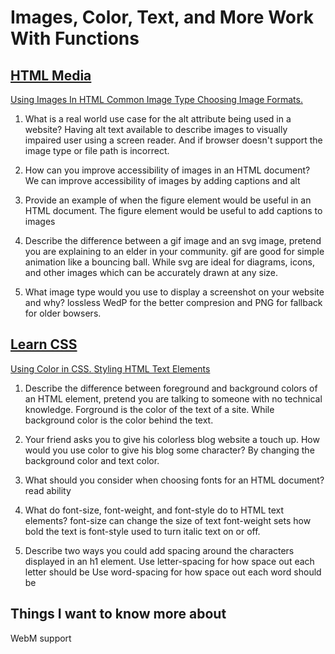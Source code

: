 # Images, Color, Text, and More Work With Functions
## [HTML Media](https://developer.mozilla.org/en-US/docs/Learn/HTML/Multimedia_and_embedding)
[Using Images In HTML](https://developer.mozilla.org/en-US/docs/Learn/HTML/Multimedia_and_embedding/Images_in_HTML)[ Common Image Type](https://developer.mozilla.org/en-US/docs/Web/Media/Formats/Image_types)[ Choosing Image Formats.](https://developer.mozilla.org/en-US/docs/Web/Media/Formats/Image_types#choosing_an_image_format)

1. What is a real world use case for the alt attribute being used in a website?
    Having alt text available to describe images to visually impaired user using a screen reader. And if browser doesn't support the image type or file path is incorrect.

2. How can you improve accessibility of images in an HTML document?
    We can improve accessibility of images by adding captions and alt

3. Provide an example of when the figure element would be useful in an HTML document.
    The figure element would be useful to add captions to images

4. Describe the difference between a gif image and an svg image, pretend you are explaining to an elder in your community.
    gif are good for simple animation like a bouncing ball. While svg are ideal for diagrams, icons, and other images which can be accurately drawn at any size.

5. What image type would you use to display a screenshot on your website and why?
 lossless WedP for the better compresion and PNG for fallback for older bowsers. 


## [Learn CSS](https://developer.mozilla.org/en-US/docs/Learn/CSS)
[Using Color in CSS. ](https://developer.mozilla.org/en-US/docs/Web/CSS/CSS_Colors/Applying_color)[Styling HTML Text Elements](https://developer.mozilla.org/en-US/docs/Learn/CSS/Styling_text/Fundamentals)

1. Describe the difference between foreground and background colors of an HTML element, pretend you are talking to someone with no technical knowledge.
    Forground is the color of the text of a site. While background color is the color behind the text.

2. Your friend asks you to give his colorless blog website a touch up. How would you use color to give his blog some character?
    By changing the background color and text color.

3. What should you consider when choosing fonts for an HTML document?
    read ability

4. What do font-size, font-weight, and font-style do to HTML text elements?
    font-size can change the size of text 
    font-weight sets how bold the text is
    font-style used to turn italic text on or off.

5. Describe two ways you could add spacing around the characters displayed in an h1 element.
    Use letter-spacing for how space out each letter should be
    Use word-spacing for how space out each word should be


## Things I want to know more about
WebM support